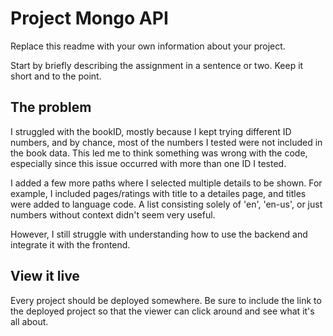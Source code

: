 # Project Mongo API

Replace this readme with your own information about your project.

Start by briefly describing the assignment in a sentence or two. Keep it short and to the point.

## The problem

I struggled with the bookID, mostly because I kept trying different ID numbers, and by chance, most of the numbers I tested were not included in the book data. This led me to think something was wrong with the code, especially since this issue occurred with more than one ID I tested.

I added a few more paths where I selected multiple details to be shown. For example, I included pages/ratings with title to a detailes page, and titles were added to language code. A list consisting solely of 'en', 'en-us', or just numbers without context didn't seem very useful.

However, I still struggle with understanding how to use the backend and integrate it with the frontend.


## View it live

Every project should be deployed somewhere. Be sure to include the link to the deployed project so that the viewer can click around and see what it's all about.
